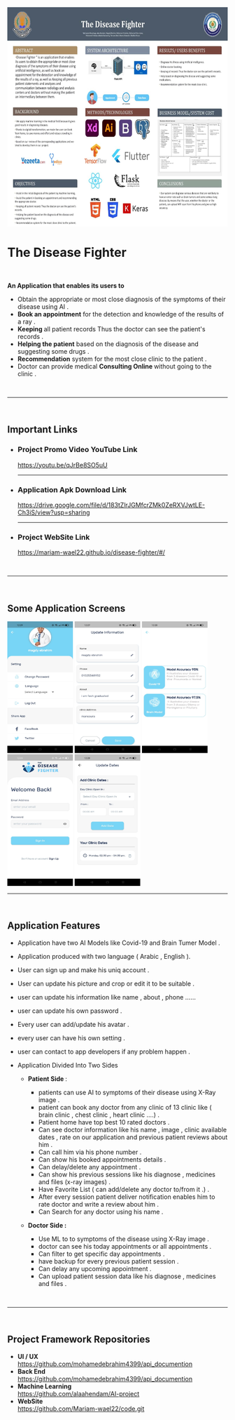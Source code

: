 <img src="/app_secreens/poster.jpg" alt="image 2" width="900" height="500">

# <b >  The Disease Fighter </b>
<br>

<b>An Application that enables its users to </b>
 - Obtain the appropriate or most close diagnosis of the symptoms of their disease using AI .
 - <b>Book an appointment</b> for the detection and knowledge of the results of a ray .
 - <b>Keeping </b>all patient records Thus the doctor can see the patient's records .
 - <b>Helping the patient</b> based on the diagnosis of the disease and suggesting some drugs .
 - <b>Recommendation</b> system for the most close clinic to the patient .
- Doctor can provide medical <b>Consulting Online </b>without going to the clinic .

<br><hr><br>
## <b> Important Links </b> <br>

- ### <b> Project Promo Video YouTube Link </b><br>
    https://youtu.be/qJrBe8SO5uU
    <hr>
- ### <b> Application Apk Download Link </b><br>
    https://drive.google.com/file/d/183tZlrJGMfcrZMk0ZeRXVJwtLE-Ch3iS/view?usp=sharing
    <hr>
- ### <b> Project WebSite Link </b> <br>
    https://mariam-wael22.github.io/disease-fighter/#/
    
<br><hr><br>

## Some Application Screens 
<div>
<img src="/app_secreens/1.jpg" alt="image 1" width="150" height="300">
<img src="/app_secreens/2.jpg" alt="image 2" width="150" height="300">
<img src="/app_secreens/3.jpg" alt="image 3" width="150" height="300">
<img src="/app_secreens/4.jpg" alt="image 4" width="150" height="300">
<img src="/app_secreens/5.jpg" alt="image 5" width="150" height="300">
<!-- <img src="/app_secreens/6.jpg" alt="image 6" width="200" height="400">  -->
<br><hr><br>
</div>

## Application Features

- Application have two AI Models like Covid-19 and Brain Tumer Model .
- Application produced with two language ( Arabic , English ).
- User can sign up and make his uniq account .
- User can update his picture and crop or edit it to be suitable .
- user can update his information like name , about , phone ......
- user can update his own password .
- Every user can add/update his avatar .
- every user can have his own setting .
- user can contact to app developers if any problem happen .
- Application Divided Into Two Sides 

  - <b> Patient Side </b> :
    - patients can use AI to symptoms of their disease using X-Ray image .
    - patient can book any doctor from any clinic of 13 clinic like ( brain clinic , chest clinic , heart clinic ....) .
    - Patient home have top best 10 rated doctors . 
    - Can see doctor information like his name , image , clinic available dates , rate on our application and previous patient reviews about him .
    - Can call him via his phone number .
    - Can show his booked appointments details .
    - Can delay/delete any appointment .
    - Can show his previous sessions like his diagnose , medicines and files (x-ray images) .
    - Have Favorite List ( can add/delete any doctor to/from it .) .
    - After every session patient deliver notification enables him to rate doctor and write a review about him . 
    - Can Search for any doctor using his name .
    

  - <b> Doctor Side : </b> 

    - Use ML to to symptoms of the disease using X-Ray image .
    - doctor can see his today appointments or all appointments .
    - Can filter to get specific day appointments .
    - have backup for every previous patient session .
    - Can delay any upcoming appointment .
    - Can upload patient session data like his diagnose , medicines and files .

<br><hr><br>

## Project Framework Repositories 
 - <b>UI / UX</b> <br> https://github.com/mohamedebrahim4399/api_documention
 - <b>Back End</b> <br> https://github.com/mohamedebrahim4399/api_documention
- <b>Machine Learning</b> <br> https://github.com/alaahendam/AI-project
- <b>WebSite</b> <br> https://github.com/Mariam-wael22/code.git
